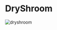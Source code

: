 # DryShroom

![dryshroom](https://user-images.githubusercontent.com/311063/73235880-0aebdd00-4145-11ea-86e4-540c46e27124.jpg)


